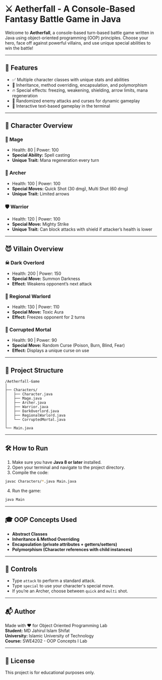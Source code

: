 # ⚔️ Aetherfall - A Console-Based Fantasy Battle Game in Java

Welcome to **Aetherfall**, a console-based turn-based battle game written in Java using object-oriented programming (OOP) principles. Choose your hero, face off against powerful villains, and use unique special abilities to win the battle!

---

## 🚀 Features

- ✅ Multiple character classes with unique stats and abilities
- 🧠 Inheritance, method overriding, encapsulation, and polymorphism
- 🔥 Special effects: freezing, weakening, shielding, arrow limits, mana regeneration
- 🎲 Randomized enemy attacks and curses for dynamic gameplay
- 💬 Interactive text-based gameplay in the terminal

---

## 👾 Character Overview

### 🧙 Mage
- Health: 80 | Power: 100
- **Special Ability:** Spell casting
- **Unique Trait:** Mana regeneration every turn

### 🏹 Archer
- Health: 100 | Power: 100
- **Special Moves:** Quick Shot (30 dmg), Multi Shot (60 dmg)
- **Unique Trait:** Limited arrows

### 🛡 Warrior
- Health: 120 | Power: 100
- **Special Move:** Mighty Strike
- **Unique Trait:** Can block attacks with shield if attacker’s health is lower

---

## 😈 Villain Overview

### ☠ Dark Overlord
- Health: 200 | Power: 150
- **Special Move:** Summon Darkness
- **Effect:** Weakens opponent’s next attack

### 🧊 Regional Warlord
- Health: 130 | Power: 110
- **Special Move:** Toxic Aura
- **Effect:** Freezes opponent for 2 turns

### 👹 Corrupted Mortal
- Health: 90 | Power: 90
- **Special Move:** Random Curse (Poison, Burn, Blind, Fear)
- **Effect:** Displays a unique curse on use

---

## 📁 Project Structure

```
/Aetherfall-Game
│
├── Characters/
│   ├── Character.java
│   ├── Mage.java
│   ├── Archer.java
│   ├── Warrior.java
│   ├── DarkOverlord.java
│   ├── RegionalWarlord.java
│   └── CorruptedMortal.java
│
└── Main.java
```

---

## 🛠 How to Run

1. Make sure you have **Java 8 or later** installed.
2. Open your terminal and navigate to the project directory.
3. Compile the code:

```bash
javac Characters/*.java Main.java
```

4. Run the game:

```bash
java Main
```

---

## 🎓 OOP Concepts Used

- **Abstract Classes**
- **Inheritance & Method Overriding**
- **Encapsulation (private attributes + getters/setters)**
- **Polymorphism (Character references with child instances)**

---

## 📌 Controls

- Type `attack` to perform a standard attack.
- Type `special` to use your character's special move.
- If you’re an Archer, choose between `quick` and `multi` shot.

---

## 📬 Author

Made with ❤️ for Object Oriented Programming Lab  
**Student:** MD Jahirul Islam Shifat  
**University:** Islamic University of Technology  
**Course:** SWE4202 - OOP Concepts I Lab

---

## 📝 License

This project is for educational purposes only.